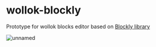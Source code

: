 # wollok-blockly
Prototype for wollok blocks editor based on [Blockly library](https://developers.google.com/blockly/)


![unnamed](https://cloud.githubusercontent.com/assets/4428120/10500575/9b51beaa-72af-11e5-9cb4-6eb16a3694da.png)
